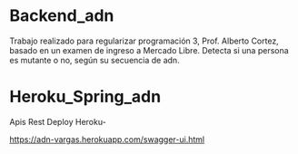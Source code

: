 # Backend_adn
Trabajo realizado para regularizar programación 3, Prof. Alberto Cortez, basado en un examen de ingreso a Mercado Libre. Detecta si una persona es mutante o no, según su secuencia de adn.

# Heroku_Spring_adn
Apis Rest Deploy Heroku-

https://adn-vargas.herokuapp.com/swagger-ui.html

